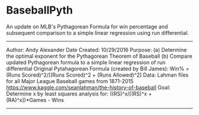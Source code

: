# BaseballPyth
An update on MLB's Pythagorean Formula for win percentage and subsequent comparison to a simple linear regression using run differential.

*****************************************************************************************
Author: Andy Alexander 
Date Created: 10/29/2016 
Purpose:   (a) Determine the optimal exponent for the Pythagorean Theorem of Baseball 
           (b) Compare updated Pythagorean formula to a simple linear regression of run differential 
Original Pytahagorean Formula (created by Bill James): Win% = (Runs Scored)^2/[(Runs Scored)^2 + (Runs Allowed)^2] 
Data: Lahman files for all Major League Baseball games from 1871-2015 
https://www.kaggle.com/seanlahman/the-history-of-baseball 
Goal: Determine x by least squares analysis for: ((RS)^x/[(RS)^x + (RA)^x])*Games - Wins 
***************************************************************************************** 

